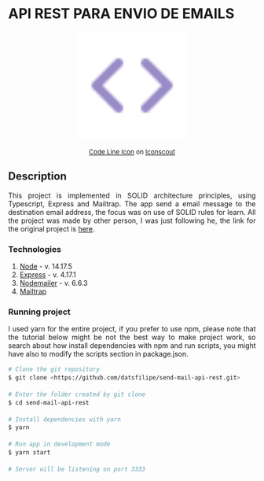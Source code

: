 # API REST PARA ENVIO DE EMAILS

<p align="center">
  <img width="220" src="./assets/code.svg">
</p>  

<p style="font-size: 13px" align="center">
  <a href="https://iconscout.com/icons/arrow" target="_blank">Code Line Icon</a> on <a href="https://iconscout.com">Iconscout</a>
</p>

## Description

<p align="justify">
  This project is implemented in SOLID architecture principles, using Typescript, Express and Mailtrap. The app send a email message to the destination email address, the focus was on use of SOLID rules for learn. All the project was made by other person, I was just following he, the link for the original project is <a href="https://github.com/rocketseat-content/youtube-api-node-solid.git" >here</a>.
</p>

### Technologies

1. <a href="https://nodejs.org/" >Node</a> - v. 14.17.5
2. <a href="http://expressjs.com/" >Express</a> - v. 4.17.1
3. <a href="https://nodemailer.com/" >Nodemailer</a> - v. 6.6.3
4. <a href="https://mailtrap.io/" >Mailtrap</a>

### Running project

<p align="justify">I used yarn for the entire project, if you prefer to use npm, please note that the tutorial below might be not the best way to make project work, so search about how install dependencies with npm and run scripts, you might have also to modify the scripts section in package.json.</p>

```bash
# Clone the git repository
$ git clone <https://github.com/datsfilipe/send-mail-api-rest.git>

# Enter the folder created by git clone
$ cd send-mail-api-rest

# Install dependencies with yarn
$ yarn

# Run app in development mode
$ yarn start

# Server will be listening on port 3333
```
